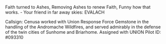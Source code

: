 Faith turned to Ashes, Removing Ashes to renew Faith, Funny how that works. - Your friend in far away skies: EVALACH


Callsign: Cenusa worked with Union Response Force Gemstone in the handling of the Andromache Wildfires, and served admirably in the defense of the twin cities of Sunhome and Briarhome. Assigned with UNION Pilot ID: #093310

